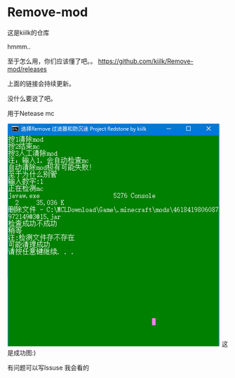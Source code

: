 # Remove-mod
这是kiilk的仓库

hmmm..

至于怎么用，你们应该懂了吧。。
https://github.com/kiilk/Remove-mod/releases

上面的链接会持续更新。

没什么要说了吧。

用于Netease mc

![图片加载失败](https://raw.githubusercontent.com/kiilk/Remove-mod/6f1ed5acd3326604a83c1dc73b0f7be1882fd3a6/%E6%88%90%E5%8A%9F%E5%9B%BE.PNG)
这是成功图:)

有问题可以写Issuse
我会看的
